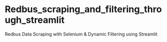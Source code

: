 # Redbus_scraping_and_filtering_through_streamlit
Redbus Data Scraping with Selenium &amp; Dynamic Filtering using Streamlit
